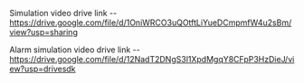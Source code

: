 Simulation video drive link -- https://drive.google.com/file/d/1OniWRCO3uQOtftLiYueDCmpmfW4u2sBm/view?usp=sharing  

Alarm simulation video drive link -- https://drive.google.com/file/d/12NadT2DNgS3l1XpdMgqY8CFpP3HzDieJ/view?usp=drivesdk